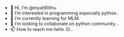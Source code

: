 - 👋 Hi, I’m @myat90thu
- 👀 I’m interested in programming especially python.
- 🌱 I’m currently learning for MLM.
- 💞️ I’m looking to collaborate on python community...
- 📫 How to reach me hello :D...

<!---
myat90thu/myat90thu is a ✨ special ✨ repository because its `README.md` (this file) appears on your GitHub profile.
You can click the Preview link to take a look at your changes.
--->
